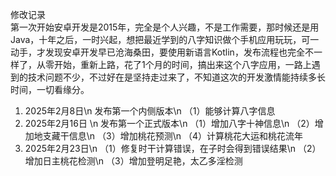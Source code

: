 修改记录<br>
第一次开始安卓开发是2015年，完全是个人兴趣，不是工作需要，那时候还是用Java，十年之后，一时兴起，想把最近学到的八字知识做个手机应用玩玩，可一动手，才发现安卓开发早已沧海桑田，要使用新语言Kotlin，发布流程也完全不一样了，从零开始，重新上路，花了1个月的时间，搞出来这个八字应用，一路上遇到的技术问题不少，不过好在是坚持走过来了，不知道这次的开发激情能持续多长时间，一切看缘分。<br>

1. 2025年2月8日\n 
发布第一个内侧版本\n 
（1）能够计算八字信息
2. 2025年2月16日 \n 
发布第一个正式版本\n 
（1）增加八字十神信息\n 
（2）增加地支藏干信息\n 
（3）增加桃花预测\n 
（4）计算桃花大运和桃花流年
3. 2025年2月23日\n
（1）修复时干计算错误，在子时会得到错误结果\n
（2）增加日主桃花检测\n
（3）增加登明足艳，太乙多淫检测
